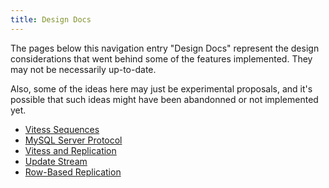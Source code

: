 ```yaml
---
title: Design Docs
---
```


The pages below this navigation entry "Design Docs" represent the design considerations
that went behind some of the features implemented. They may not be necessarily up-to-date.

Also, some of the ideas here may just be experimental proposals, and it's possible
that such ideas might have been abandonned or not implemented yet.

* [Vitess Sequences](vitess-sequences.md)
* [MySQL Server Protocol](mysql-server-protocol.md)
* [Vitess and Replication](vitess-replication.md)
* [Update Stream](update-stream.md)
* [Row-Based Replication](row-based-replication.md)
